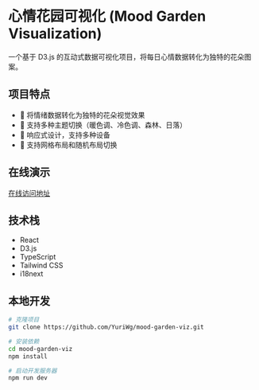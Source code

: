 # 心情花园可视化 (Mood Garden Visualization)

一个基于 D3.js 的互动式数据可视化项目，将每日心情数据转化为独特的花朵图案。

## 项目特点

- 🌸 将情绪数据转化为独特的花朵视觉效果
- 🎨 支持多种主题切换（暖色调、冷色调、森林、日落）
- 📱 响应式设计，支持多种设备
- 🔄 支持网格布局和随机布局切换

## 在线演示

[在线访问地址](https://github.com/YuriWg/mood-garden-viz) 

## 技术栈

- React
- D3.js
- TypeScript
- Tailwind CSS
- i18next

## 本地开发

```bash
# 克隆项目
git clone https://github.com/YuriWg/mood-garden-viz.git

# 安装依赖
cd mood-garden-viz
npm install

# 启动开发服务器
npm run dev
